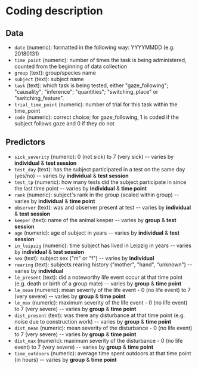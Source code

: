 # Coding description

## Data

* `date` (numeric): formatted in the following way: YYYYMMDD (e.g. 20180131)
* `time_point` (numeric): number of times the task is being administered, counted from the beginning of data collection
* `group` (text): group/species name
* `subject` (text): subject name
* `task` (text): which task is being tested, either "gaze_following"; "causality"; "inference"; "quantities"; "switching_place" or "switching_feature".
* `trial_time_point` (numeric): number of trial for this task within the time_point
* `code` (numeric): correct choice; for gaze_following, 1 is coded if the subject follows gaze and 0 if they do not

## Predictors

* `sick_severity` (numeric): 0 (not sick) to 7 (very sick) -- varies by **individual** & **test session**
* `test_day` (text): has the subject participated in a test on the same day (yes/no) -- varies by **individual** & **test session**
* `test_tp`	(numeric): how many tests did the subject participate in since the last time point -- varies by **individual** & **time point**
* `rank` (numeric): subject's rank in the group (scaled within group) -- varies by **individual** & **time point**
* `observer` (text): was and observer present at test -- varies by **individual** & **test session**
* `keeper` (text): name of the animal keeper -- varies by **group** & **test session**
* `age` (numeric): age of subject in years -- varies by **individual** & **test session**
* `in_leipzig` (numeric): time subject has lived in Leipzig in years -- varies by **individual** & **test session**
* `sex` (text): subject sex ("m" or "f")  -- varies by **individual**
* `rearing` (text): subjects rearing history ("mother", "hand", "unknown")  -- varies by **individual**
* `le_present` (text): did a noteworthy life event occur at that time point (e.g. death or birth of a group mate) -- varies by **group** & **time point**
* `le_mean` (numeric): mean severity of the life event - 0 (no life event) to 7 (very severe) -- varies by **group** & **time point**
* `le_max` (numeric): maximum severity of the life event - 0 (no life event) to 7 (very severe) -- varies by **group** & **time point**
* `dist_present` (text): was there any disturbance at that time point (e.g. noise due to construction work) -- varies by **group** & **time point**
* `dist_mean` (numeric): mean severity of the disturbance - 0 (no life event) to 7 (very severe) -- varies by **group** & **time point**
* `dist_max` (numeric): maximum severity of the disturbance - 0 (no life event) to 7 (very severe) -- varies by **group** & **time point**
* `time_outdoors` (numeric): average time spent outdoors at that time point (in hours)  -- varies by **group** & **time point**
